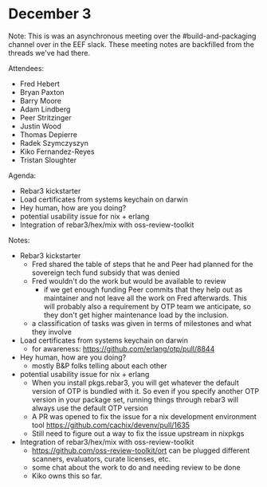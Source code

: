# December 3

Note: This is was an asynchronous meeting over the #build-and-packaging channel over in the EEF slack. These meeting notes are backfilled from the threads we've had there.

Attendees:

- Fred Hebert
- Bryan Paxton
- Barry Moore
- Adam Lindberg
- Peer Stritzinger
- Justin Wood
- Thomas Depierre
- Radek Szymczyszyn
- Kiko Fernandez-Reyes
- Tristan Sloughter

Agenda:

- Rebar3 kickstarter
- Load certificates from systems keychain on darwin
- Hey human, how are you doing?
- potential usability issue for nix + erlang
- Integration of rebar3/hex/mix with oss-review-toolkit

Notes:

- Rebar3 kickstarter
  - Fred shared the table of steps that he and Peer had planned for the sovereign tech fund subsidy that was denied
  - Fred wouldn't do the work but would be available to review
    -  if we get enough funding Peer commits that they help out as maintainer and not leave all the work on Fred afterwards. This will probably also a requirement by OTP team we anticipate, so they don't get higher maintenance load by the inclusion.
  - a classification of tasks was given in terms of milestones and what they involve
- Load certificates from systems keychain on darwin
  - for awareness: https://github.com/erlang/otp/pull/8844
- Hey human, how are you doing?
  - mostly B&P folks telling about each other
- potential usability issue for nix + erlang
  - When you install pkgs.rebar3, you will get whatever the default version of OTP is bundled with it. So even if you specify another OTP version in your package set, running things through rebar3 will always use the default OTP version
  - A PR was opened to fix the issue for a nix development environment tool https://github.com/cachix/devenv/pull/1635
  - Still need to figure out a way to fix the issue upstream in nixpkgs
- Integration of rebar3/hex/mix with oss-review-toolkit
  - https://github.com/oss-review-toolkit/ort  can be plugged different scanners, evaluators, curate licenses, etc.
  - some chat about the work to do and needing review to be done
  - Kiko owns this so far.
